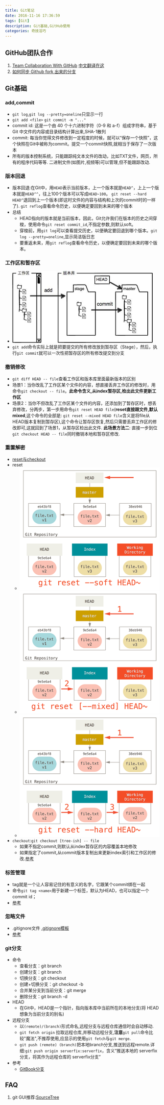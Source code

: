 ```yaml
---
title: Git笔记
date: 2016-11-16 17:36:59
tags: [Git]
description: Git基础,GitHub使用
categories: 奇技淫巧
---
```

## GitHub团队合作
1. [Team Collaboration With GitHub](https://code.tutsplus.com/articles/team-collaboration-with-github--net-29876)
    [中文翻译在这](http://xiaocong.github.io/blog/2013/03/20/team-collaboration-with-github/)
2. [如何同步 Github fork 出来的分支](http://jinlong.github.io/2015/10/12/syncing-a-fork/)    

## Git基础

### add,commit
- `git log`,`git log --pretty=oneline`只显示一行
- `git add <file>` `git commit -m "..."`
- commit id: 这是一个由 40 个十六进制字符（0-9 和 a-f）组成字符串，基于 Git 中文件的内容或目录结构计算出来,SHA-1散列
- commit: 每当你觉得文件修改到一定程度的时候，就可以“保存一个快照”，这个快照在Git中被称为commit。提交一个commit快照,就相当于保存了一次版本
- 所有的版本控制系统，只能跟踪纯文本文件的改动，比如TXT文件，网页，所有的程序代码等等. 二进制文件(如图片,视频等)可以管理,但不能跟踪改动.

### 版本回退
- 版本回退:在Git中，用`HEAD`表示当前版本，上一个版本就是`HEAD^`，上上一个版本就是`HEAD^^`，往上100个版本可以写成`HEAD~100`。 `git reset --hard HEAD^`退回到上一个版本(即这时文件的内容与结构和上次的commit时的一样了). `git reflog`查看命令历史，以便确定要回到未来的哪个版本
- 总结
	+ HEAD指向的版本就是当前版本，因此，Git允许我们在版本的历史之间穿梭，使用命令`git reset commit_id`,不指定参数,则默认soft。
	+ 穿梭前，用`git log`可以查看提交历史，以便确定要回退到哪个版本。`git log --pretty=oneline`,显示简洁版日志
	+ 要重返未来，用`git reflog`查看命令历史，以便确定要回到未来的哪个版本。

### 工作区和暂存区
- ![示意图](/images/工作区暂存区示意图.jpeg)
- `git add`命令实际上就是把要提交的所有修改放到暂存区（Stage），然后，执行`git commit`就可以一次性把暂存区的所有修改提交到分支

### 撤销修改
- `git diff HEAD -- file`查看工作区和版本库里面最新版本的区别
- 场景1：当你改乱了工作区某个文件的内容，想直接丢弃工作区的修改时，用命令`git checkout -- file`。**此命令含义,从index暂存区,检出此文件更新工作区**
- 场景2：当你不但改乱了工作区某个文件的内容，还添加到了暂存区时，想丢弃修改，分两步，第一步用命令`git reset HEAD file`(**reset直接跟文件,默认mixed**,这个命令的全部是: `git reset --mixed HEAD file`含义是将file从HEAD版本复制到暂存区),这个命令让暂存区恢复,然后只需要丢弃工作区的修改即可,这就回到了场景1，从暂存区检出此文件. **此场景方法二**: 直接一步到位`git checkout HEAD -- file`同时撤销本地和暂存区修改.

### 重置解密
- [reset与checkout](https://git-scm.com/book/zh/v2/Git-%E5%B7%A5%E5%85%B7-%E9%87%8D%E7%BD%AE%E6%8F%AD%E5%AF%86#_git_reset)
- reset
	+ ![`git reset --soft HEAD~`](/images/reset-soft.png)
	+ ![`git reset --mixed HEAD~`](/images/reset-mixed.png)
	+ ![`git reset --hard HEAD~`](/images/reset-hard.png)
- `checkout`:`git checkout [tree-ish] -- file`
	+ 如果不指定commit,则默认从index暂存区的内容覆盖本地修改
	+ 如果指定了commit,从commit版本复制出来更新index索引和工作区的修改.[参考](http://cnblog.me/2015/08/15/git-checkout/)

### 标签管理
- tag就是一个让人容易记住的有意义的名字，它跟某个commit绑在一起
- 命令`git tag <name>`用于新建一个标签，默认为HEAD，也可以指定一个commit id；
- [参考](http://www.liaoxuefeng.com/wiki/0013739516305929606dd18361248578c67b8067c8c017b000/001376951758572072ce1dc172b4178b910d31bc7521ee4000)

### 忽略文件
- .gitignore文件 [.gitignore模板](https://github.com/github/gitignore)
- [参考](https://git-scm.com/book/zh/v2/Git-%E5%9F%BA%E7%A1%80-%E8%AE%B0%E5%BD%95%E6%AF%8F%E6%AC%A1%E6%9B%B4%E6%96%B0%E5%88%B0%E4%BB%93%E5%BA%93#忽略文件)

### git分支
- 命令
	+ 查看分支：git branch
	+ 创建分支：git branch <name>
	+ 切换分支：git checkout <name>
	+ 创建+切换分支：git checkout -b <name>
	+ 合并某分支到当前分支：git merge <name>
	+ 删除分支：git branch -d <name>
- HEAD
	+ 在Git中，HEAD是一个指针，指向版本库中当前所在的本地分支(将 HEAD 想象为当前分支的别名)
- 远程分支
	+ 以`(remote)/(branch)`形式命名,远程分支与远程仓库通信时会自动移动.
	+ `git fetch origin` 拉取远程仓库,并移动远程分支,**注意**`git pull`命令比较"魔法",不推荐使用,应显示的使用`git fetch`与`git merge`.
	+ `git push (remote) (branch)`把本地branch分支,推送到远程remote.详细:`git push origin serverfix:serverfix`，含义“推送本地的 serverfix 分支，将其作为远程仓库的 serverfix分支”
- 参考
	+ [GitBook分支](https://git-scm.com/book/zh/v2/Git-%E5%88%86%E6%94%AF-%E5%88%86%E6%94%AF%E7%AE%80%E4%BB%8B)

## FAQ
1. git GUI推荐:[SourceTree](https://www.sourcetreeapp.com/)
